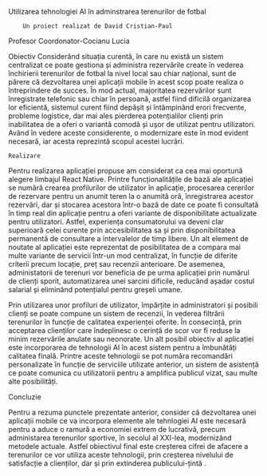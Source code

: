 Utilizarea tehnologiei AI în adminstrarea terenurilor de fotbal


		Un proiect realizat de David Cristian-Paul
Profesor Coordonator-Cocianu Lucia


Obiectiv
Considerând situația curentă, în care nu există un sistem centralizat ce poate gestiona și administra rezervările create în vederea închirierii terenurilor de fotbal la nivel local sau chiar național, sunt de părere că dezvoltarea unei aplicații mobile în acest scop poate realiza o întreprindere de succes. În mod actual, majoritatea rezervărilor sunt înregistrate telefonic sau chiar în persoană, astfel fiind dificilă organizarea lor eficientă, sistemul curent fiind depășit și întâmpinând erori frecvente, probleme logistice, dar mai ales pierderea potențialilor clienți prin inabilitatea de a oferi o variantă comodă și ușor de utilizat pentru utilizatori. Având în vedere aceste considerente, o modernizare este în mod evident necesară, iar acesta reprezintă scopul acestei lucrări.


	Realizare
Pentru realizarea aplicației propuse am considerat ca cea mai oportună alegere limbajul React Native. Printre funcționalitățile de bază ale aplicației se numără crearea profilurilor de utilizator în aplicație, procesarea cererilor de rezervare pentru un anumit teren la o anumită oră, înregistrarea acestor rezervări, dar și stocarea acestora într-o bază de date ce poate fi consultată în timp real din aplicație pentru a oferi variante de disponibilitate actualizate pentru utilizatori. Astfel, experiența consumatorului va deveni clar superioară celei curente prin accesibilitatea sa și prin disponibilitatea permanentă de consultare a intervalelor de timp libere. 
Un alt element de noutate al aplicației este reprezentat de posibilitatea de a compara mai multe variante de servicii într-un mod centralizat, în funcție de diferite criterii precum locație, preț sau recenzii anterioare. De asemenea, administatorii de terenuri vor beneficia de pe urma aplicației prin numărul de clienți sporit, automatizarea unei sarcini dificile, reducând așadar costul salarial și eliminând potențialul pentru greșeli umane. 

Prin utilizarea unor profiluri de utilizator, împărțite in administratori și posibili clienți se poate compune un sistem de recenzii, în vederea filtrării terenurilor în funcție de calitatea experienței oferite. În consecință, prin acceptarea clienților care îndeplinesc o cerință de scor vor fi reduse la minim rezervările anulate sau neonorate.
Un alt posibil obiectiv al aplicației este incorporarea de tehnologii AI în acest sistem pentru a îmbunătăți calitatea finală. Printre aceste tehnologii se pot număra recomandări personalizate în funcție de serviciile utilizate anterior, un sistem de asistență ce poate comunica cu utilizatorii pentru a amplifica publicul vizat, sau multe alte posibilități.

Concluzie
	

Pentru a rezuma punctele prezentate anterior, consider că dezvoltarea unei aplicații mobile ce va incorpora elemente ale tehnlogiei AI este necesară pentru a aduce o ramură a economiei extrem de lucrativă, precum administarea terenurilor sportive, în secolul al XXI-lea, modernizând metodele actuale. Astfel obiectivul final este creșterea cifrei de afacere a terenurilor ce vor utiliza aceste tehnologii, prin creșterea nivelului de satisfacție a clienților, dar și prin extinderea publicului-țintă .
		




